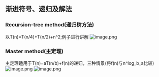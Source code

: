 ## 渐进符号、递归及解法
### Recursion-tree method(递归树方法)
以T(n)=T(n/4)+T(n/2)+n^2;例子进行讲解
![image.png](http://upload-images.jianshu.io/upload_images/5361549-eb92e601f0c45cc7.png?imageMogr2/auto-orient/strip%7CimageView2/2/w/1240)

### Master method(主定理)
主定理适用于T(n)=aT(n/b)+f(n)的递归，三种情景(将f(n)与n^log_b_a比较)
![image.png](http://upload-images.jianshu.io/upload_images/5361549-10a601fef7b84920.png?imageMogr2/auto-orient/strip%7CimageView2/2/w/1240)
![image.png](http://upload-images.jianshu.io/upload_images/5361549-3efbba055a94de36.png?imageMogr2/auto-orient/strip%7CimageView2/2/w/1240)

